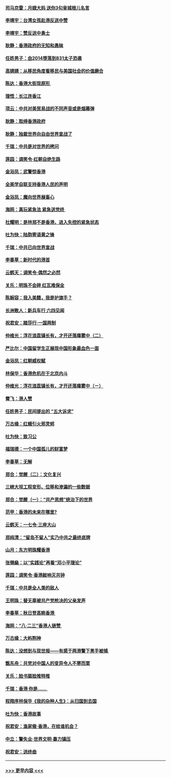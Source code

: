 #### [司马京雷：月娥大妈  送你3句皇城根儿名言](../pages/nsc993/n11497885.md?t=09040744) 
#### [李靖宇：台湾女孩赴港反送中赞](../pages/nsc993/n11497721.md?t=09040744) 
#### [李靖宇：赞反送中勇士](../pages/nsc993/n11497452.md?t=09040744) 
#### [耿静：香港政府的无知和愚昧](../pages/nsc993/n11494238.md?t=09040744) 
#### [任姓男子：由2014堕落到831太子恐袭](../pages/nsc993/n11496683.md?t=09040744) 
#### [高婧婧：从移民角度看移民与美国社会的价值磨合](../pages/nsc993/n11495757.md?t=09040744) 
#### [陈达：香港大街现原形 ](../pages/nsc993/n11495441.md?t=09040744) 
#### [理悟：长江连香江](../pages/nsc993/n11495377.md?t=09040744) 
#### [项云：中共对美贸易战的不同声音或是烟幕弹](../pages/nsc993/n11494929.md?t=09040744) 
#### [耿静：取缔香港政府](../pages/nsc993/n11494218.md?t=09040744) 
#### [耿静：独裁世界向自由世界宣战了](../pages/nsc993/n11494190.md?t=09040744) 
#### [千瑞：中共是对世界的拷问](../pages/nsc993/n11493021.md?t=09040744) 
#### [莲园：调笑令‧红朝自绝生路](../pages/nsc993/n11493011.md?t=09040744) 
#### [金浴凤：武警惊香港](../pages/nsc993/n11492994.md?t=09040744) 
#### [全美学自联支持香港人民的声明](../pages/nsc993/n11492630.md?t=09040744) 
#### [金浴凤：魔向世界展畜心](../pages/nsc993/n11492599.md?t=09040744) 
#### [海网：真玩紧急法 紧急送党终 ](../pages/nsc993/n11492535.md?t=09040744) 
#### [杜耀明：是林郑不是香港，进入失控的紧急状态](../pages/nsc993/n11491420.md?t=09040744) 
#### [吐为快：陆胞寄语黄之锋](../pages/nsc993/n11491117.md?t=09040744) 
#### [千瑞：中共已向世界宣战](../pages/nsc993/n11490123.md?t=09040744) 
#### [李春草：新时代的港首](../pages/nsc993/n11489864.md?t=09040744) 
#### [云鹤天：调笑令·偶然之必然](../pages/nsc993/n11489701.md?t=09040744) 
#### [关乐：明珠不会碎 红瓦难保全](../pages/nsc993/n11489647.md?t=09040744) 
#### [陈婉容：我入美籍，我是护旗手？](../pages/nsc993/n11487908.md?t=09040744) 
#### [长洲散人：新兵车行 六四见闻](../pages/nsc993/n11487729.md?t=09040744) 
#### [祝君安：踏莎行‧一国两制](../pages/nsc993/n11487699.md?t=09040744) 
#### [仲维光：浮花浪蕊镇长有，才开还落瘴雾中（二）](../pages/nsc993/n11483286.md?t=09040744) 
#### [严比尔：中国留学生正展现中国形象最血色一面](../pages/nsc993/n11485145.md?t=09040744) 
#### [金浴凤：红朝威权赋](../pages/nsc993/n11485191.md?t=09040744) 
#### [林保华：香港危机在于北京内斗](../pages/nsc993/n11484593.md?t=09040744) 
#### [仲维光：浮花浪蕊镇长有，才开还落瘴雾中（ㄧ）](../pages/nsc993/n11483259.md?t=09040744) 
#### [霄飞：港人赞](../pages/nsc993/n11482957.md?t=09040744) 
#### [任姓男子：民间提出的 “五大诉求”](../pages/nsc993/n11482897.md?t=09040744) 
#### [万古缘：红蛾引火邪灵烬](../pages/nsc993/n11482886.md?t=09040744) 
#### [吐为快：致习公](../pages/nsc993/n11482867.md?t=09040744) 
#### [福瑞德：一个中国孤儿的财富梦](../pages/nsc993/n11482817.md?t=09040744) 
#### [李春草：无解](../pages/nsc993/n11482791.md?t=09040744) 
#### [郑合：觉醒（二）：文化复兴](../pages/nsc993/n11478025.md?t=09040744) 
#### [三峡大坝工程变形、位移和渗漏的一些数据](../pages/nsc993/n11478232.md?t=09040744) 
#### [郑合：觉醒（一）：“共产思想”统治下的世界](../pages/nsc993/n11477663.md?t=09040744) 
#### [范甲：香港的未来在哪里?](../pages/nsc993/n11477249.md?t=09040744) 
#### [云鹤天：一七令·三座大山](../pages/nsc993/n11477192.md?t=09040744) 
#### [郑纯清：“留岛不留人”实乃中共之最终底牌](../pages/nsc993/n11476160.md?t=09040744) 
#### [山月：东方明珠耀香港](../pages/nsc993/n11476077.md?t=09040744) 
#### [张翎燊：以“实践论”再看“邓小平理论”](../pages/nsc993/n11475733.md?t=09040744) 
#### [莲园：调笑令‧香港敲响灭共钟](../pages/nsc993/n11475723.md?t=09040744) 
#### [千瑞：中共是全人类的敌人](../pages/nsc993/n11475329.md?t=09040744) 
#### [王明珠：替无辜被共产党枪决的父亲发声](../pages/nsc993/n11474570.md?t=09040744) 
#### [李春草：秋日登高眺香港 ](../pages/nsc993/n11474491.md?t=09040744) 
#### [海网：“八·二三”香港人链赞 ](../pages/nsc993/n11474538.md?t=09040744) 
#### [万古缘：大屿荆神](../pages/nsc993/n11474401.md?t=09040744) 
#### [陈达：没想到与现世报——有感于两港警下黑手被捕 ](../pages/nsc993/n11472557.md?t=09040744) 
#### [甑东舟：共党对中国人的变异令人不寒而栗](../pages/nsc993/n11472496.md?t=09040744) 
#### [关乐：脸书扇脸推特推](../pages/nsc993/n11472488.md?t=09040744) 
#### [千瑞：香港  你是…… ](../pages/nsc993/n11472459.md?t=09040744) 
#### [程翔序林保华《我的杂种人生》：从归国到去国](../pages/nsc993/n11472369.md?t=09040744) 
#### [吐为快：香港故事](../pages/nsc993/n11471931.md?t=09040744) 
#### [祝君安：渔家傲‧香港，在给谁机会？](../pages/nsc993/n11469718.md?t=09040744) 
#### [中立：警失业‧世界文明‧暴力镇压](../pages/nsc993/n11467566.md?t=09040744) 
#### [祝君安：送终曲](../pages/nsc993/n11467546.md?t=09040744) 

----
#### [ >>> 更早内容 <<< ](../indexes/nsc993-earlier.md)
